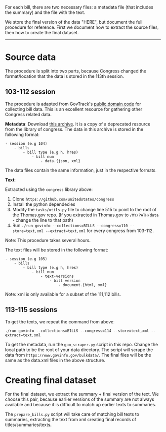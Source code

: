 For each bill, there are two necessary files: a metadata file (that includes the summary) and the file with the text. 

We store the final version of the data "HERE", but document the full procedure for reference. First we document how to extract the source files, then how to create the final dataset.

---
# Source data

The procedure is split into two parts, because Congress changed the format/location that the data is stored in the 113th session.

## 103-112 session 

The procedure is adapted from GovTrack's [public domain code](https://github.com/unitedstates/congress) for collecting bill data. This is an excellent resource for gathering other Congress related data.

**Metadata**: Download [this archive](http://thomas.gov/). It is a copy of a deprecated resource from the library of congress. The data in this archive is stored in the following format:

```
- session (e.g 104)
    - bills
        - bill type (e.g h, hres)
            - bill num
                - data.{json, xml}
```

The data files contain the same information, just in the respective formats.

**Text**: 

Extracted using the `congress` library above:

1. Clone `https://github.com/unitedstates/congress`
2. Install the python dependecies
3. Modify the `tasks/utils.py` file to change line 515 to point to the root of the Thomas.gov repo. (If you extracted in Thomas.gov to `/MY/PATH/data` - change the line to that path)
4. Run `./run govinfo --collections=BILLS --congress=110 --store=text,xml --extract=text,xml` for every congress from 103-112.

Note: This procedure takes several hours.


The text files will be stored in the following format:
```
- session (e.g 105)
    - bills
        - bill type (e.g h, hres)
            - bill num
                - text-versions
                    - bill version 
                        - document.{html, xml}
```

Note: xml is only available for a subset of the 111,112 bills.

## 113-115 sessions

To get the texts, we repeat the command from above:

`./run govinfo --collections=BILLS --congress=114 --store=text,xml --extract=text,xml`

To get the metadata, run the `gpo_scraper.py` script in this repo. Change the local path to be the root of your data directory. The script will scrape the data from `https://www.govinfo.gov/bulkdata/`. The final files will be the same as the data.xml files in the above structure.


# Creating final dataset 

For the final dataset, we extract the summary + final version of the text. We choose this pair, because earlier versions of the summary are not always available and because it is difficult to match up earlier texts to summaries.

The `prepare_bills.py` script will take care of matching bill texts to summaries, extracting the text from xml creating final records of titles/summaries/texts.


